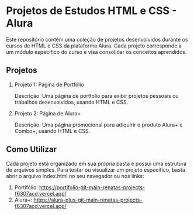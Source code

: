 # Projetos de Estudos HTML e CSS - Alura

Este repositório contém uma coleção de projetos desenvolvidos durante os cursos de HTML e CSS da plataforma Alura. Cada projeto corresponde a um módulo específico do curso e visa consolidar os conceitos aprendidos.

## Projetos
1. Projeto 1: Página de Portfólio

    Descrição: Uma página de portfólio para exibir projetos pessoais ou trabalhos desenvolvidos, usando HTML e CSS.

3. Projeto 2: Página de Alura+

    Descrição: Uma página promocional para adiquirir o produto Alura+ e Combo+, usando HTML e CSS.


## Como Utilizar
Cada projeto está organizado em sua própria pasta e possui uma estrutura de arquivos simples. Para testar ou visualizar um projeto específico, basta abrir o arquivo index.html no seu navegador ou nos links:
1. Portifólio: https://portifolio-git-main-renatas-projects-f6307acd.vercel.app/
2. Alura+: https://alura-plus-git-main-renatas-projects-f6307acd.vercel.app/
